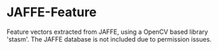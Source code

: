 JAFFE-Feature
=============

Feature vectors extracted from JAFFE, using a OpenCV based library 'stasm'. The JAFFE database is not included due to permission issues.
